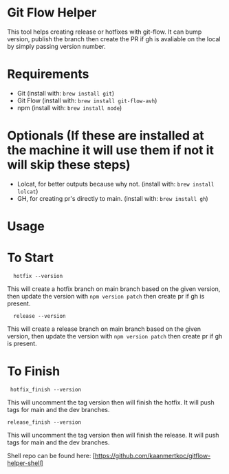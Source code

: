 # Git Flow Helper
This tool helps creating release or hotfixes with git-flow. It can bump version, publish the branch then create the PR if gh is avaliable on the local by simply passing version number.

# Requirements
  * Git (install with: ```brew install git```)
  * Git Flow (install with: ```brew install git-flow-avh```)
  * npm (install with: ```brew install node```)
    
# Optionals (If these are installed at the machine it will use them if not it will skip these steps) 
  * Lolcat, for better outputs because why not. (install with: ```brew install lolcat```)
  * GH, for creating pr's directly to main. (install with: ```brew install gh```)

# Usage

# To Start

```
  hotfix --version
```
This will create a hotfix branch on main branch based on the given version, then update the version with ``` npm version patch ``` then create pr if gh is present.


```
  release --version
```

This will create a release branch on main branch based on the given version, then update the version with ``` npm version patch ``` then create pr if gh is present.

# To Finish

```
 hotfix_finish --version
```
This will uncomment the tag version then will finish the hotfix. It will push tags for main and the dev branches.

```
release_finish --version
```
This will uncomment the tag version then will finish the release. It will push tags for main and the dev branches.

Shell repo can be found here: [https://github.com/kaanmertkoc/gitflow-helper-shell]

